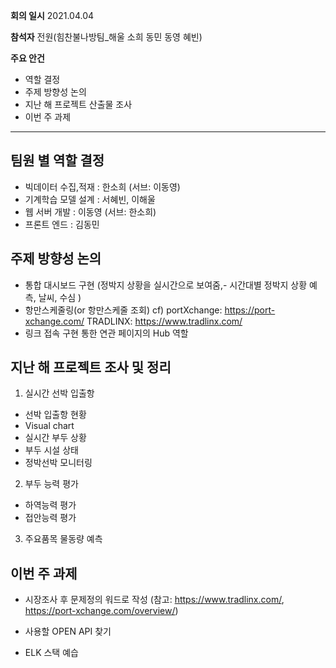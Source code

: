 **회의 일시**
2021.04.04

**참석자**
전원(힘찬불나방팀_해울 소희 동민 동영 혜빈)


**주요 안건**

* 역할 결정
* 주제 방향성 논의
* 지난 해 프로젝트 산출물 조사
* 이번 주 과제


-----

## 팀원 별 역할 결정
- 빅데이터 수집,적재 : 한소희 (서브: 이동영)
- 기계학습 모델 설계 : 서혜빈, 이해울
- 웹 서버 개발 : 이동영 (서브: 한소희)
- 프론트 엔드 : 김동민


## 주제 방향성 논의
- 통합 대시보드 구현 (정박지 상황을 실시간으로 보여줌,- 시간대별 정박지 상황 예측, 날씨, 수심 )
- 항만스케줄링(or 항만스케줄 조회)
  cf) portXchange: https://port-xchange.com/
TRADLINX: https://www.tradlinx.com/
- 링크 접속 구현 통한 연관 페이지의 Hub 역할


## 지난 해 프로젝트 조사 및 정리

1. 실시간 선박 입출항
- 선박 입출항 현황
- Visual chart
- 실시간 부두 상황
- 부두 시설 상태
- 정박선박 모니터링

2. 부두 능력 평가
- 하역능력 평가
- 접안능력 평가

3. 주요품목 물동량 예측

## 이번 주 과제


- 시장조사 후 문제정의 워드로 작성
 (참고: https://www.tradlinx.com/, https://port-xchange.com/overview/)

- 사용할 OPEN API 찾기

- ELK 스택 예습
